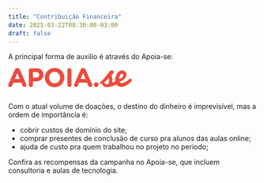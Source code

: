 ```yaml
---
title: "Contribuição Financeira"
date: 2025-03-22T08:30:00-03:00
draft: false
---
```


A principal forma de auxilio é através do Apoia-se:

<a href="https://apoia.se/ensine-uma-crianca" target="_blank">
  <img width="250" alt="Logo do Apoia-se com link para a campanha" src="apoia-se.png"/>
</a>

Com o atual volume de doações, o destino do dinheiro é imprevisível, mas a ordem de importância é:

- cobrir custos de domínio do site;
- comprar presentes de conclusão de curso pra alunos das aulas online;
- ajuda de custo pra quem trabalhou no projeto no período;

Confira as recompensas da campanha no Apoia-se, que incluem consultoria e aulas de tecnologia.

